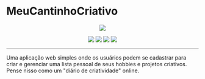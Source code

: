 # MeuCantinhoCriativo

<p align="center">
<img loading="lazy" src="http://img.shields.io/static/v1?label=STATUS&message=CONCLUIDO%20&color=GREEN&style=for-the-badge"/>
</p>
<p align="center">
  <img src="https://img.shields.io/badge/.NET-8.0-green"/>
  <img src="https://img.shields.io/badge/ASP.NET-Framework-blue"/>
  <img src="https://img.shields.io/badge/Entity-Framework-blue"/>
  <img src="https://img.shields.io/badge/SqLite-SQL-blue"/>
</p>
<hr/>
Uma aplicação web simples onde os usuários podem se cadastrar para criar e gerenciar uma lista pessoal de seus hobbies e projetos criativos. Pense nisso como um "diário de criatividade" online.
